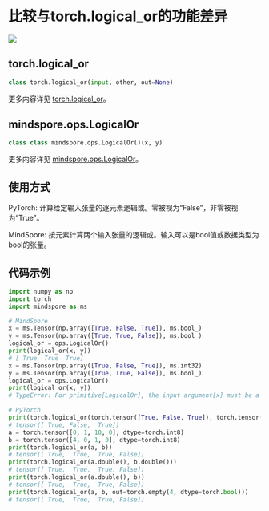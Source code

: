 # 比较与torch.logical_or的功能差异

<a href="https://gitee.com/mindspore/docs/blob/r1.10/docs/mindspore/source_zh_cn/note/api_mapping/pytorch_diff/LogicalOr.md" target="_blank"><img src="https://mindspore-website.obs.cn-north-4.myhuaweicloud.com/website-images/r1.10/resource/_static/logo_source.png"></a>

## torch.logical_or

```python
class torch.logical_or(input, other, out=None)
```

更多内容详见 [torch.logical_or](https://pytorch.org/docs/1.5.0/torch.html#torch.logical_or)。

## mindspore.ops.LogicalOr

```python
class class mindspore.ops.LogicalOr()(x, y)
```

更多内容详见 [mindspore.ops.LogicalOr](https://mindspore.cn/docs/zh-CN/r1.10/api_python/ops/mindspore.ops.LogicalOr.html#mindspore.ops.LogicalOr)。

## 使用方式

PyTorch: 计算给定输入张量的逐元素逻辑或。零被视为“False”，非零被视为“True”。

MindSpore: 按元素计算两个输入张量的逻辑或。输入可以是bool值或数据类型为bool的张量。

## 代码示例

```python
import numpy as np
import torch
import mindspore as ms

# MindSpore
x = ms.Tensor(np.array([True, False, True]), ms.bool_)
y = ms.Tensor(np.array([True, True, False]), ms.bool_)
logical_or = ops.LogicalOr()
print(logical_or(x, y))
# [ True  True  True]
x = ms.Tensor(np.array([True, False, True]), ms.int32)
y = ms.Tensor(np.array([True, True, False]), ms.bool_)
logical_or = ops.LogicalOr()
print(logical_or(x, y))
# TypeError: For primitive[LogicalOr], the input argument[x] must be a type of {Tensor[Bool],}, but got Int32.

# PyTorch
print(torch.logical_or(torch.tensor([True, False, True]), torch.tensor([True, False, False])))
# tensor([ True, False,  True])
a = torch.tensor([0, 1, 10, 0], dtype=torch.int8)
b = torch.tensor([4, 0, 1, 0], dtype=torch.int8)
print(torch.logical_or(a, b))
# tensor([ True,  True,  True, False])
print(torch.logical_or(a.double(), b.double()))
# tensor([ True,  True,  True, False])
print(torch.logical_or(a.double(), b))
# tensor([ True,  True,  True, False])
print(torch.logical_or(a, b, out=torch.empty(4, dtype=torch.bool)))
# tensor([ True,  True,  True, False])
```
